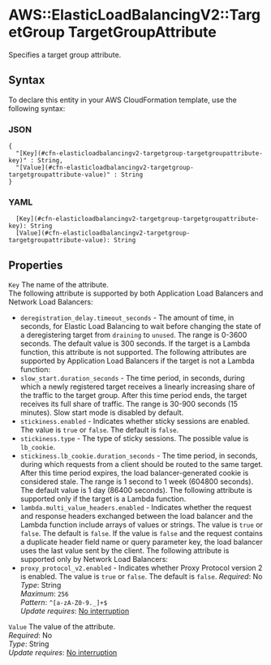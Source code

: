 # AWS::ElasticLoadBalancingV2::TargetGroup TargetGroupAttribute<a name="aws-properties-elasticloadbalancingv2-targetgroup-targetgroupattribute"></a>

Specifies a target group attribute\.

## Syntax<a name="aws-properties-elasticloadbalancingv2-targetgroup-targetgroupattribute-syntax"></a>

To declare this entity in your AWS CloudFormation template, use the following syntax:

### JSON<a name="aws-properties-elasticloadbalancingv2-targetgroup-targetgroupattribute-syntax.json"></a>

```
{
  "[Key](#cfn-elasticloadbalancingv2-targetgroup-targetgroupattribute-key)" : String,
  "[Value](#cfn-elasticloadbalancingv2-targetgroup-targetgroupattribute-value)" : String
}
```

### YAML<a name="aws-properties-elasticloadbalancingv2-targetgroup-targetgroupattribute-syntax.yaml"></a>

```
  [Key](#cfn-elasticloadbalancingv2-targetgroup-targetgroupattribute-key): String
  [Value](#cfn-elasticloadbalancingv2-targetgroup-targetgroupattribute-value): String
```

## Properties<a name="aws-properties-elasticloadbalancingv2-targetgroup-targetgroupattribute-properties"></a>

`Key`  <a name="cfn-elasticloadbalancingv2-targetgroup-targetgroupattribute-key"></a>
The name of the attribute\.  
The following attribute is supported by both Application Load Balancers and Network Load Balancers:  
+  `deregistration_delay.timeout_seconds` \- The amount of time, in seconds, for Elastic Load Balancing to wait before changing the state of a deregistering target from `draining` to `unused`\. The range is 0\-3600 seconds\. The default value is 300 seconds\. If the target is a Lambda function, this attribute is not supported\.
The following attributes are supported by Application Load Balancers if the target is not a Lambda function:  
+  `slow_start.duration_seconds` \- The time period, in seconds, during which a newly registered target receives a linearly increasing share of the traffic to the target group\. After this time period ends, the target receives its full share of traffic\. The range is 30\-900 seconds \(15 minutes\)\. Slow start mode is disabled by default\.
+  `stickiness.enabled` \- Indicates whether sticky sessions are enabled\. The value is `true` or `false`\. The default is `false`\.
+  `stickiness.type` \- The type of sticky sessions\. The possible value is `lb_cookie`\.
+  `stickiness.lb_cookie.duration_seconds` \- The time period, in seconds, during which requests from a client should be routed to the same target\. After this time period expires, the load balancer\-generated cookie is considered stale\. The range is 1 second to 1 week \(604800 seconds\)\. The default value is 1 day \(86400 seconds\)\.
The following attribute is supported only if the target is a Lambda function\.  
+  `lambda.multi_value_headers.enabled` \- Indicates whether the request and response headers exchanged between the load balancer and the Lambda function include arrays of values or strings\. The value is `true` or `false`\. The default is `false`\. If the value is `false` and the request contains a duplicate header field name or query parameter key, the load balancer uses the last value sent by the client\.
The following attribute is supported only by Network Load Balancers:  
+  `proxy_protocol_v2.enabled` \- Indicates whether Proxy Protocol version 2 is enabled\. The value is `true` or `false`\. The default is `false`\.
*Required*: No  
*Type*: String  
*Maximum*: `256`  
*Pattern*: `^[a-zA-Z0-9._]+$`  
*Update requires*: [No interruption](https://docs.aws.amazon.com/AWSCloudFormation/latest/UserGuide/using-cfn-updating-stacks-update-behaviors.html#update-no-interrupt)

`Value`  <a name="cfn-elasticloadbalancingv2-targetgroup-targetgroupattribute-value"></a>
The value of the attribute\.  
*Required*: No  
*Type*: String  
*Update requires*: [No interruption](https://docs.aws.amazon.com/AWSCloudFormation/latest/UserGuide/using-cfn-updating-stacks-update-behaviors.html#update-no-interrupt)